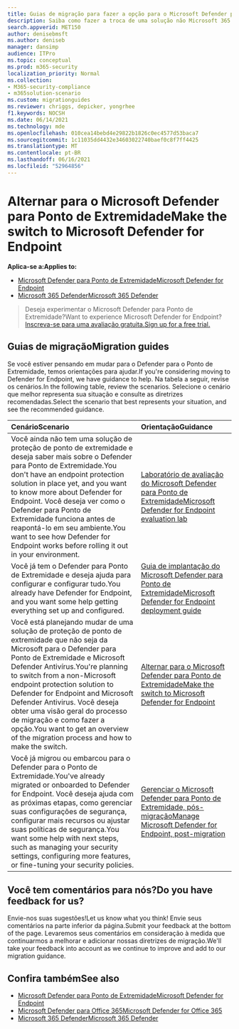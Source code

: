 ```yaml
---
title: Guias de migração para fazer a opção para o Microsoft Defender para o Ponto de Extremidade
description: Saiba como fazer a troca de uma solução não Microsoft 365 Defender para o Microsoft Defender para o Ponto de Extremidade
search.appverid: MET150
author: denisebmsft
ms.author: deniseb
manager: dansimp
audience: ITPro
ms.topic: conceptual
ms.prod: m365-security
localization_priority: Normal
ms.collection:
- M365-security-compliance
- m365solution-scenario
ms.custom: migrationguides
ms.reviewer: chriggs, depicker, yongrhee
f1.keywords: NOCSH
ms.date: 06/14/2021
ms.technology: mde
ms.openlocfilehash: 010cea14bebd4e29822b1826c0ec4577d53baca7
ms.sourcegitcommit: 1c11035dd4432e34603022740baef0c8f7ff4425
ms.translationtype: MT
ms.contentlocale: pt-BR
ms.lasthandoff: 06/16/2021
ms.locfileid: "52964856"
---
```

# <a name="make-the-switch-to-microsoft-defender-for-endpoint"></a><span data-ttu-id="69ac9-103">Alternar para o Microsoft Defender para Ponto de Extremidade</span><span class="sxs-lookup"><span data-stu-id="69ac9-103">Make the switch to Microsoft Defender for Endpoint</span></span>

<span data-ttu-id="69ac9-104">**Aplica-se a:**</span><span class="sxs-lookup"><span data-stu-id="69ac9-104">**Applies to:**</span></span>
- [<span data-ttu-id="69ac9-105">Microsoft Defender para Ponto de Extremidade</span><span class="sxs-lookup"><span data-stu-id="69ac9-105">Microsoft Defender for Endpoint</span></span>](https://go.microsoft.com/fwlink/p/?linkid=2154037)
- [<span data-ttu-id="69ac9-106">Microsoft 365 Defender</span><span class="sxs-lookup"><span data-stu-id="69ac9-106">Microsoft 365 Defender</span></span>](https://go.microsoft.com/fwlink/?linkid=2118804)

> <span data-ttu-id="69ac9-107">Deseja experimentar o Microsoft Defender para Ponto de Extremidade?</span><span class="sxs-lookup"><span data-stu-id="69ac9-107">Want to experience Microsoft Defender for Endpoint?</span></span> [<span data-ttu-id="69ac9-108">Inscreva-se para uma avaliação gratuita.</span><span class="sxs-lookup"><span data-stu-id="69ac9-108">Sign up for a free trial.</span></span>](https://www.microsoft.com/microsoft-365/windows/microsoft-defender-atp?ocid=docs-wdatp-exposedapis-abovefoldlink)

## <a name="migration-guides"></a><span data-ttu-id="69ac9-109">Guias de migração</span><span class="sxs-lookup"><span data-stu-id="69ac9-109">Migration guides</span></span>

<span data-ttu-id="69ac9-110">Se você estiver pensando em mudar para o Defender para o Ponto de Extremidade, temos orientações para ajudar.</span><span class="sxs-lookup"><span data-stu-id="69ac9-110">If you're considering moving to Defender for Endpoint, we have guidance to help.</span></span> <span data-ttu-id="69ac9-111">Na tabela a seguir, revise os cenários.</span><span class="sxs-lookup"><span data-stu-id="69ac9-111">In the following table, review the scenarios.</span></span> <span data-ttu-id="69ac9-112">Selecione o cenário que melhor representa sua situação e consulte as diretrizes recomendadas.</span><span class="sxs-lookup"><span data-stu-id="69ac9-112">Select the scenario that best represents your situation, and see the recommended guidance.</span></span>

| <span data-ttu-id="69ac9-113">Cenário</span><span class="sxs-lookup"><span data-stu-id="69ac9-113">Scenario</span></span> | <span data-ttu-id="69ac9-114">Orientação</span><span class="sxs-lookup"><span data-stu-id="69ac9-114">Guidance</span></span> |
|:----|:----|
| <span data-ttu-id="69ac9-115">Você ainda não tem uma solução de proteção de ponto de extremidade e deseja saber mais sobre o Defender para Ponto de Extremidade.</span><span class="sxs-lookup"><span data-stu-id="69ac9-115">You don't have an endpoint protection solution in place yet, and you want to know more about Defender for Endpoint.</span></span> <span data-ttu-id="69ac9-116">Você deseja ver como o Defender para Ponto de Extremidade funciona antes de reapontá-lo em seu ambiente.</span><span class="sxs-lookup"><span data-stu-id="69ac9-116">You want to see how Defender for Endpoint works before rolling it out in your environment.</span></span>  | [<span data-ttu-id="69ac9-117">Laboratório de avaliação do Microsoft Defender para Ponto de Extremidade</span><span class="sxs-lookup"><span data-stu-id="69ac9-117">Microsoft Defender for Endpoint evaluation lab</span></span>](evaluation-lab.md)   |
| <span data-ttu-id="69ac9-118">Você já tem o Defender para Ponto de Extremidade e deseja ajuda para configurar e configurar tudo.</span><span class="sxs-lookup"><span data-stu-id="69ac9-118">You already have Defender for Endpoint, and you want some help getting everything set up and configured.</span></span>  | [<span data-ttu-id="69ac9-119">Guia de implantação do Microsoft Defender para Ponto de Extremidade</span><span class="sxs-lookup"><span data-stu-id="69ac9-119">Microsoft Defender for Endpoint deployment guide</span></span>](deployment-phases.md)  |
| <span data-ttu-id="69ac9-120">Você está planejando mudar de uma solução de proteção de ponto de extremidade que não seja da Microsoft para o Defender para Ponto de Extremidade e Microsoft Defender Antivírus.</span><span class="sxs-lookup"><span data-stu-id="69ac9-120">You're planning to switch from a non-Microsoft endpoint protection solution to Defender for Endpoint and Microsoft Defender Antivirus.</span></span> <span data-ttu-id="69ac9-121">Você deseja obter uma visão geral do processo de migração e como fazer a opção.</span><span class="sxs-lookup"><span data-stu-id="69ac9-121">You want to get an overview of the migration process and how to make the switch.</span></span> |[<span data-ttu-id="69ac9-122">Alternar para o Microsoft Defender para Ponto de Extremidade</span><span class="sxs-lookup"><span data-stu-id="69ac9-122">Make the switch to Microsoft Defender for Endpoint</span></span>](switch-to-microsoft-defender-migration.md)   |
| <span data-ttu-id="69ac9-123">Você já migrou ou embarcou para o Defender para o Ponto de Extremidade.</span><span class="sxs-lookup"><span data-stu-id="69ac9-123">You've already migrated or onboarded to Defender for Endpoint.</span></span> <span data-ttu-id="69ac9-124">Você deseja ajuda com as próximas etapas, como gerenciar suas configurações de segurança, configurar mais recursos ou ajustar suas políticas de segurança.</span><span class="sxs-lookup"><span data-stu-id="69ac9-124">You want some help with next steps, such as managing your security settings, configuring more features, or fine-tuning your security policies.</span></span> | [<span data-ttu-id="69ac9-125">Gerenciar o Microsoft Defender para Ponto de Extremidade, pós-migração</span><span class="sxs-lookup"><span data-stu-id="69ac9-125">Manage Microsoft Defender for Endpoint, post-migration</span></span>](manage-atp-post-migration.md) |


## <a name="do-you-have-feedback-for-us"></a><span data-ttu-id="69ac9-126">Você tem comentários para nós?</span><span class="sxs-lookup"><span data-stu-id="69ac9-126">Do you have feedback for us?</span></span>

<span data-ttu-id="69ac9-127">Envie-nos suas sugestões!</span><span class="sxs-lookup"><span data-stu-id="69ac9-127">Let us know what you think!</span></span> <span data-ttu-id="69ac9-128">Envie seus comentários na parte inferior da página.</span><span class="sxs-lookup"><span data-stu-id="69ac9-128">Submit your feedback at the bottom of the page.</span></span> <span data-ttu-id="69ac9-129">Levaremos seus comentários em consideração à medida que continuarmos a melhorar e adicionar nossas diretrizes de migração.</span><span class="sxs-lookup"><span data-stu-id="69ac9-129">We'll take your feedback into account as we continue to improve and add to our migration guidance.</span></span>

## <a name="see-also"></a><span data-ttu-id="69ac9-130">Confira também</span><span class="sxs-lookup"><span data-stu-id="69ac9-130">See also</span></span>

- [<span data-ttu-id="69ac9-131">Microsoft Defender para Ponto de Extremidade</span><span class="sxs-lookup"><span data-stu-id="69ac9-131">Microsoft Defender for Endpoint</span></span>](/windows/security/threat-protection)
- [<span data-ttu-id="69ac9-132">Microsoft Defender para Office 365</span><span class="sxs-lookup"><span data-stu-id="69ac9-132">Microsoft Defender for Office 365</span></span>](/microsoft-365/security/office-365-security/office-365-atp)
- [<span data-ttu-id="69ac9-133">Microsoft 365 Defender</span><span class="sxs-lookup"><span data-stu-id="69ac9-133">Microsoft 365 Defender</span></span>](/microsoft-365/security/defender/microsoft-threat-protection?) 
